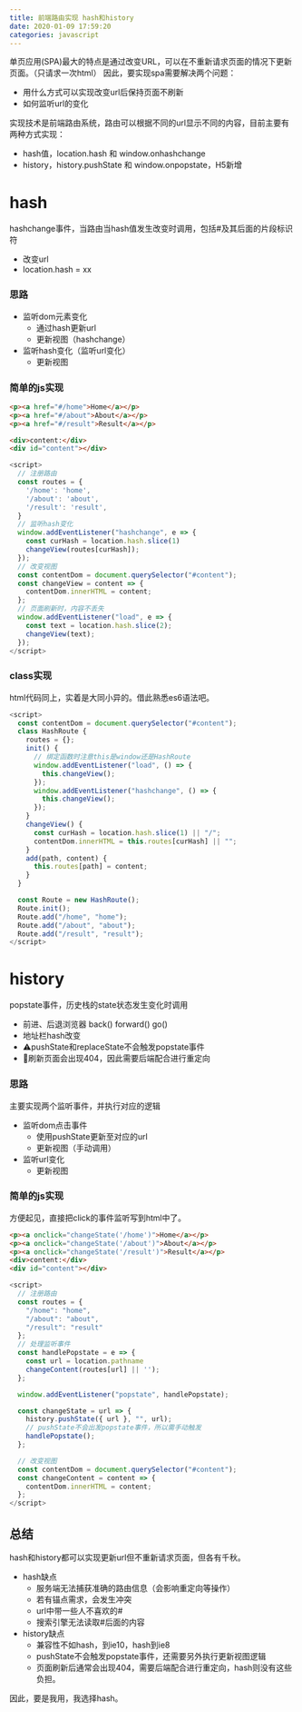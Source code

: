```yaml
---
title: 前端路由实现 hash和history
date: 2020-01-09 17:59:20
categories: javascript
---
```


单页应用(SPA)最大的特点是通过改变URL，可以在不重新请求页面的情况下更新页面。（只请求一次html）
因此，要实现spa需要解决两个问题：
- 用什么方式可以实现改变url后保持页面不刷新
- 如何监听url的变化

实现技术是前端路由系统，路由可以根据不同的url显示不同的内容，目前主要有两种方式实现：
- hash值，location.hash 和 window.onhashchange
- history，history.pushState 和 window.onpopstate，H5新增
# hash
hashchange事件，当路由当hash值发生改变时调用，包括#及其后面的片段标识符
- 改变url
- location.hash = xx

### 思路
- 监听dom元素变化
  - 通过hash更新url
  - 更新视图（hashchange）
- 监听hash变化（监听url变化）
  - 更新视图
### 简单的js实现
```html
<p><a href="#/home">Home</a></p>
<p><a href="#/about">About</a></p>
<p><a href="#/result">Result</a></p>

<div>content:</div>
<div id="content"></div>
```
```js
<script>
  // 注册路由
  const routes = {
    '/home': 'home',
    '/about': 'about',
    '/result': 'result',
  }
  // 监听hash变化
  window.addEventListener("hashchange", e => {
    const curHash = location.hash.slice(1)
    changeView(routes[curHash]);
  });
  // 改变视图
  const contentDom = document.querySelector("#content");
  const changeView = content => {
    contentDom.innerHTML = content;
  };
  // 页面刷新时，内容不丢失
  window.addEventListener("load", e => {
    const text = location.hash.slice(2);
    changeView(text);
  });
</script>
```
### class实现
html代码同上，实着是大同小异的。借此熟悉es6语法吧。
```js
<script>
  const contentDom = document.querySelector("#content");
  class HashRoute {
    routes = {};
    init() {
      // 绑定函数时注意this是window还是HashRoute
      window.addEventListener("load", () => {
        this.changeView();
      });
      window.addEventListener("hashchange", () => {
        this.changeView();
      });
    }
    changeView() {
      const curHash = location.hash.slice(1) || "/";
      contentDom.innerHTML = this.routes[curHash] || "";
    }
    add(path, content) {
      this.routes[path] = content;
    }
  }

  const Route = new HashRoute();
  Route.init();
  Route.add("/home", "home");
  Route.add("/about", "about");
  Route.add("/result", "result");
</script>
```
# history
popstate事件，历史栈的state状态发生变化时调用
- 前进、后退浏览器 back() forward() go()
- 地址栏hash改变 
- ⚠️pushState和replaceState不会触发popstate事件
- 🙅刷新页面会出现404，因此需要后端配合进行重定向
### 思路
主要实现两个监听事件，并执行对应的逻辑
- 监听dom点击事件
  - 使用pushState更新至对应的url
  - 更新视图（手动调用）
- 监听url变化
  - 更新视图
### 简单的js实现
方便起见，直接把click的事件监听写到html中了。
```html
<p><a onclick="changeState('/home')">Home</a></p>
<p><a onclick="changeState('/about')">About</a></p>
<p><a onclick="changeState('/result')">Result</a></p>
<div>content:</div>
<div id="content"></div>
```
```js
<script>
  // 注册路由
  const routes = {
    "/home": "home",
    "/about": "about",
    "/result": "result"
  };
  // 处理监听事件
  const handlePopstate = e => {
    const url = location.pathname
    changeContent(routes[url] || '');
  };

  window.addEventListener("popstate", handlePopstate);

  const changeState = url => {
    history.pushState({ url }, "", url);
    // pushState不会出发popstate事件，所以需手动触发
    handlePopstate(); 
  };

  // 改变视图
  const contentDom = document.querySelector("#content");
  const changeContent = content => {
    contentDom.innerHTML = content;
  };
</script>
```
## 总结
hash和history都可以实现更新url但不重新请求页面，但各有千秋。
- hash缺点
  - 服务端无法捕获准确的路由信息（会影响重定向等操作）
  - 若有锚点需求，会发生冲突
  - url中带一些人不喜欢的#
  - 搜索引擎无法读取#后面的内容
- history缺点
  - 兼容性不如hash，到ie10，hash到ie8
  - pushState不会触发popstate事件，还需要另外执行更新视图逻辑
  - 页面刷新后通常会出现404，需要后端配合进行重定向，hash则没有这些负担。

因此，要是我用，我选择hash。